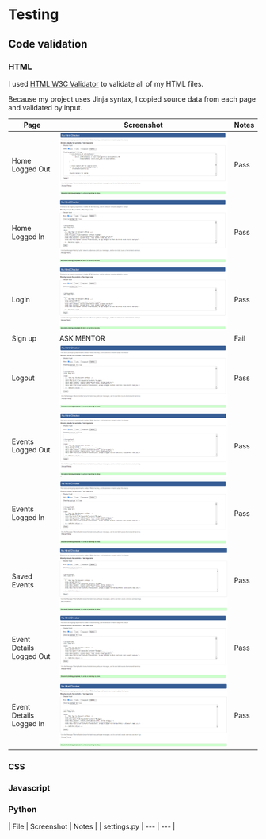 # Testing

## Code validation

### HTML

I used [HTML W3C Validator](https://validator.w3.org) to validate all of my HTML files.

Because my project uses Jinja syntax, I copied source data from each page and validated by input.


| Page | Screenshot | Notes |
| --- | --- | --- |
|Home Logged Out  | ![Home](documentation/testing/home_logged_out.png)|Pass |
|Home Logged In  | ![Home](documentation/testing/home_logged_in.png)|Pass |
|Login | ![Login](documentation/testing/login_page.png)|Pass |
|Sign up|   ASK MENTOR|Fail |
|Logout  | ![Logout](documentation/testing/signout_page.png)|Pass |
|Events Logged Out  | ![Events](documentation/testing/events_logged_out.png)|Pass |
|Events Logged In  | ![Events](documentation/testing/events_logged_in.png)|Pass |
|Saved Events | ![Events](documentation/testing/saved_events_logged_in.png)|Pass |
|Event Details Logged Out | ![Events](documentation/testing/event_details_logged_out.png)|Pass |
|Event Details Logged In | ![Events](documentation/testing/event_details_logged_in.png)|Pass |


### CSS


### Javascript

### Python

| File | Screenshot | Notes |
| settings.py | --- | --- |




